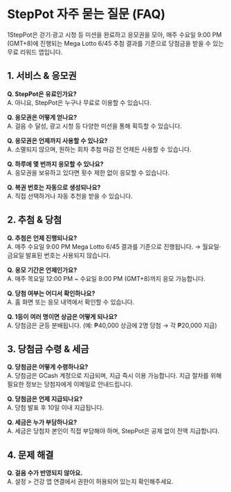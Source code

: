 # StepPot 자주 묻는 질문 (FAQ)

1StepPot은 걷기·광고 시청 등 미션을 완료하고 응모권을 모아, 매주 수요일 9:00 PM (GMT+8)에 진행되는 Mega Lotto 6/45 추첨 결과를 기준으로 당첨금을 받을 수 있는 무료 리워드 앱입니다.

## 1. 서비스 & 응모권
**Q. StepPot은 유료인가요?**  
A. 아니요, StepPot은 누구나 무료로 이용할 수 있습니다.  

**Q. 응모권은 어떻게 얻나요?**  
A. 걸음 수 달성, 광고 시청 등 다양한 미션을 통해 획득할 수 있습니다.  

**Q. 응모권은 언제까지 사용할 수 있나요?**  
A. 소멸되지 않으며, 원하는 회차 추첨 마감 전 언제든 사용할 수 있습니다.  

**Q. 하루에 몇 번까지 응모할 수 있나요?**  
A. 응모권을 보유하고 있다면 횟수 제한 없이 응모할 수 있습니다.  

**Q. 복권 번호는 자동으로 생성되나요?**  
A. 직접 선택하거나 자동 추천을 받을 수 있습니다.

## 2. 추첨 & 당첨
**Q. 추첨은 언제 진행되나요?**  
A. 매주 수요일 9:00 PM Mega Lotto 6/45 결과를 기준으로 진행됩니다. → 월요일·금요일 발표된 번호는 사용되지 않습니다.  

**Q. 응모 기간은 언제인가요?**  
A. 매주 목요일 12:00 PM ~ 수요일 8:00 PM (GMT+8)까지 응모 가능합니다.  

**Q. 당첨 여부는 어디서 확인하나요?**  
A. 홈 화면 또는 응모 내역에서 확인할 수 있습니다.  

**Q. 1등이 여러 명이면 상금은 어떻게 되나요?**  
A. 당첨금은 균등 분배됩니다. (예: ₱40,000 상금에 2명 당첨 → 각 ₱20,000 지급)

## 3. 당첨금 수령 & 세금
**Q. 당첨금은 어떻게 수령하나요?**  
A. 당첨금은 GCash 계정으로 지급되며, 지급 즉시 이용 가능합니다. 지급 절차를 위해 필요한 정보는 당첨자에게 이메일로 안내드립니다.  

**Q. 당첨금은 언제 지급되나요?**  
A. 당첨 발표 후 10일 이내 지급됩니다.  

**Q. 세금은 누가 부담하나요?**  
A. 세금은 당첨자 본인이 직접 부담해야 하며, StepPot은 공제 없이 전액 지급합니다.

## 4. 문제 해결
**Q. 걸음 수가 반영되지 않아요.**  
A. 설정 > 건강 앱 연결에서 권한이 허용되어 있는지 확인해주세요.

